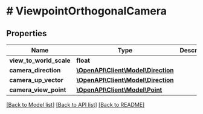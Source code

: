 # # ViewpointOrthogonalCamera

## Properties

Name | Type | Description | Notes
------------ | ------------- | ------------- | -------------
**view_to_world_scale** | **float** |  |
**camera_direction** | [**\OpenAPI\Client\Model\Direction**](Direction.md) |  |
**camera_up_vector** | [**\OpenAPI\Client\Model\Direction**](Direction.md) |  |
**camera_view_point** | [**\OpenAPI\Client\Model\Point**](Point.md) |  |

[[Back to Model list]](../../README.md#models) [[Back to API list]](../../README.md#endpoints) [[Back to README]](../../README.md)
